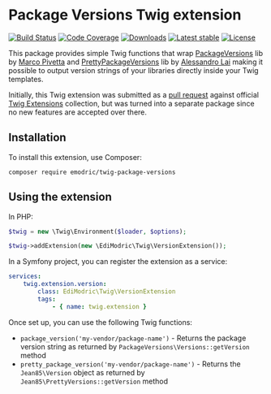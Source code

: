 Package Versions Twig extension
===============================

[![Build Status](https://img.shields.io/travis/emodric/twig-package-versions.svg?style=flat-square)](https://travis-ci.org/emodric/twig-package-versions)
[![Code Coverage](https://img.shields.io/codecov/c/github/emodric/twig-package-versions.svg?style=flat-square)](https://codecov.io/gh/emodric/twig-package-versions)
[![Downloads](https://img.shields.io/packagist/dt/emodric/twig-package-versions.svg?style=flat-square)](https://packagist.org/packages/emodric/twig-package-versions/stats)
[![Latest stable](https://img.shields.io/packagist/v/emodric/twig-package-versions.svg?style=flat-square)](https://packagist.org/packages/emodric/twig-package-versions)
[![License](https://img.shields.io/github/license/emodric/twig-package-versions.svg?style=flat-square)](LICENSE)

This package provides simple Twig functions that wrap [PackageVersions](https://github.com/ocramius/PackageVersions)
lib by [Marco Pivetta](https://github.com/ocramius) and [PrettyPackageVersions](https://github.com/Jean85/pretty-package-versions)
lib by [Alessandro Lai](https://github.com/Jean85) making it possible to output version strings of your libraries
directly inside your Twig templates.

Initially, this Twig extension was submitted as a [pull request](https://github.com/twigphp/Twig-extensions/pull/226) against
official [Twig Extensions](https://github.com/twigphp/Twig-extensions) collection, but was turned into a separate package since
no new features are accepted over there.

## Installation

To install this extension, use Composer:

    composer require emodric/twig-package-versions

## Using the extension

In PHP:

```php
$twig = new \Twig\Environment($loader, $options);

$twig->addExtension(new \EdiModric\Twig\VersionExtension());
```

In a Symfony project, you can register the extension as a service:

```yaml
services:
    twig.extension.version:
        class: EdiModric\Twig\VersionExtension
        tags:
            - { name: twig.extension }
```

Once set up, you can use the following Twig functions:

* `package_version('my-vendor/package-name')` - Returns the package version string as returned by `PackageVersions\Versions::getVersion` method
* `pretty_package_version('my-vendor/package-name')` - Returns the `Jean85\Version` object as returned by `Jean85\PrettyVersions::getVersion` method
